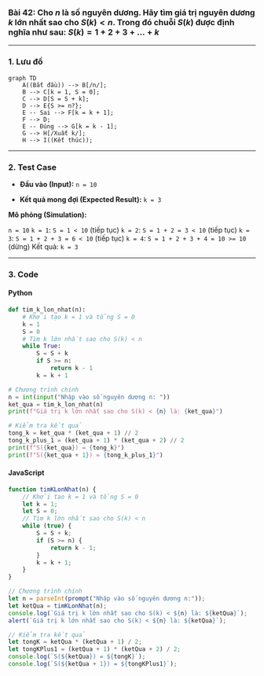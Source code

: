### Bài 42: Cho $n$ là số nguyên dương. Hãy tìm giá trị nguyên dương $k$ lớn nhất sao cho $S(k) < n$. Trong đó chuỗi $S(k)$ được định nghĩa như sau: $S(k) = 1 + 2 + 3 + \ldots + k$

---

### **1. Lưu đồ**

```mermaid
graph TD
    A((Bắt đầu)) --> B[/n/];
    B --> C[k = 1, S = 0];
    C --> D[S = S + k];
    D --> E{S >= n?};
    E -- Sai --> F[k = k + 1];
    F --> D;
    E -- Đúng --> G[k = k - 1];
    G --> H[/Xuất k/];
    H --> I((Kết thúc));
```

---

### **2. Test Case**

- **Đầu vào (Input):** `n = 10`

- **Kết quả mong đợi (Expected Result):** `k = 3`


**Mô phỏng (Simulation):**

`n = 10`
`k = 1`: `S = 1 < 10` (tiếp tục)
`k = 2`: `S = 1 + 2 = 3 < 10` (tiếp tục)
`k = 3`: `S = 1 + 2 + 3 = 6 < 10` (tiếp tục)
`k = 4`: `S = 1 + 2 + 3 + 4 = 10 >= 10` (dừng)
Kết quả: `k = 3`

---

### **3. Code**

#### **Python**

```python
def tim_k_lon_nhat(n):
    # Khởi tạo k = 1 và tổng S = 0
    k = 1
    S = 0
    # Tìm k lớn nhất sao cho S(k) < n
    while True:
        S = S + k
        if S >= n:
            return k - 1
        k = k + 1

# Chương trình chính
n = int(input("Nhập vào số nguyên dương n: "))
ket_qua = tim_k_lon_nhat(n)
print(f"Giá trị k lớn nhất sao cho S(k) < {n} là: {ket_qua}")

# Kiểm tra kết quả
tong_k = ket_qua * (ket_qua + 1) // 2
tong_k_plus_1 = (ket_qua + 1) * (ket_qua + 2) // 2
print(f"S({ket_qua}) = {tong_k}")
print(f"S({ket_qua + 1}) = {tong_k_plus_1}")
```

#### **JavaScript**

```javascript
function timKLonNhat(n) {
    // Khởi tạo k = 1 và tổng S = 0
    let k = 1;
    let S = 0;
    // Tìm k lớn nhất sao cho S(k) < n
    while (true) {
        S = S + k;
        if (S >= n) {
            return k - 1;
        }
        k = k + 1;
    }
}

// Chương trình chính
let n = parseInt(prompt("Nhập vào số nguyên dương n:"));
let ketQua = timKLonNhat(n);
console.log(`Giá trị k lớn nhất sao cho S(k) < ${n} là: ${ketQua}`);
alert(`Giá trị k lớn nhất sao cho S(k) < ${n} là: ${ketQua}`);

// Kiểm tra kết quả
let tongK = ketQua * (ketQua + 1) / 2;
let tongKPlus1 = (ketQua + 1) * (ketQua + 2) / 2;
console.log(`S(${ketQua}) = ${tongK}`);
console.log(`S(${ketQua + 1}) = ${tongKPlus1}`);
```